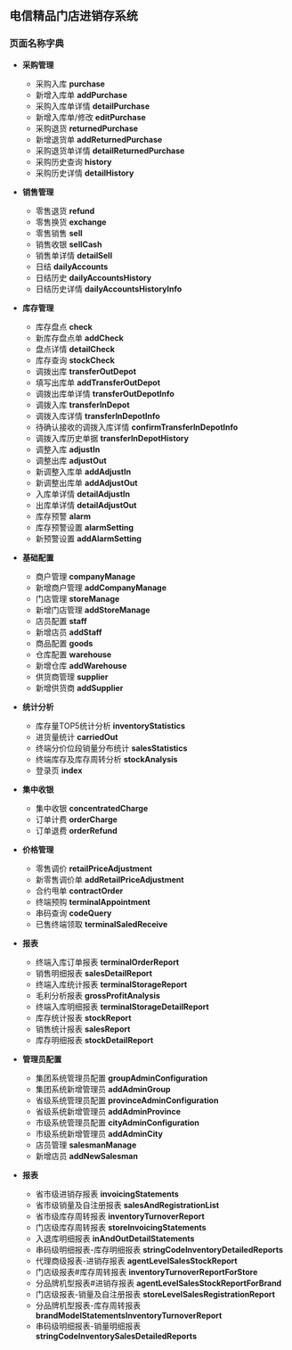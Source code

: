 ## 电信精品门店进销存系统

### 页面名称字典

* **采购管理**
    * 采购入库 **purchase**
    * 新增入库单 **addPurchase**
    * 采购入库单详情 **detailPurchase**
    * 新增入库单/修改 **editPurchase**
    * 采购退货 **returnedPurchase**
    * 新增退货单 **addReturnedPurchase**
    * 采购退货单详情 **detailReturnedPurchase**
    * 采购历史查询 **history**
    * 采购历史详情 **detailHistory**

* **销售管理**
    * 零售退货 **refund**
    * 零售换货 **exchange**
    * 零售销售 **sell**
    * 销售收银 **sellCash**
    * 销售单详情 **detailSell**
    * 日结 **dailyAccounts**
    * 日结历史 **dailyAccountsHistory**
    * 日结历史详情 **dailyAccountsHistoryInfo**

* **库存管理**
	* 库存盘点 **check**
	* 新库存盘点单 **addCheck**
	* 盘点详情 **detailCheck**
	* 库存查询 **stockCheck**
	* 调拨出库 **transferOutDepot**
	* 填写出库单 **addTransferOutDepot**
	* 调拨出库单详情 **transferOutDepotInfo**
	* 调拨入库 **transferInDepot**
	* 调拨入库详情 **transferInDepotInfo**
	* 待确认接收的调拨入库详情 **confirmTransferInDepotInfo**
	* 调拨入库历史单据 **transferInDepotHistory**
	* 调整入库 **adjustIn**
	* 调整出库 **adjustOut**
	* 新调整入库单 **addAdjustIn**
	* 新调整出库单 **addAdjustOut**
	* 入库单详情 **detailAdjustIn**
	* 出库单详情 **detailAdjustOut**
	* 库存预警 **alarm**
	* 库存预警设置 **alarmSetting**
	* 新预警设置 **addAlarmSetting**

* **基础配置**
    * 商户管理 **companyManage**
    * 新增商户管理 **addCompanyManage**
    * 门店管理 **storeManage**
    * 新增门店管理 **addStoreManage**
    * 店员配置 **staff**
    * 新增店员 **addStaff**
    * 商品配置 **goods**
    * 仓库配置 **warehouse**
    * 新增仓库 **addWarehouse**
    * 供货商管理 **supplier**
    * 新增供货商 **addSupplier**
    
* **统计分析**
    * 库存量TOP5统计分析 **inventoryStatistics**
    * 进货量统计 **carriedOut**
    * 终端分价位段销量分布统计 **salesStatistics**
    * 终端库存及库存周转分析 **stockAnalysis**
    * 登录页 **index**

* **集中收银**
    * 集中收银 **concentratedCharge**
    * 订单计费 **orderCharge**
    * 订单退费 **orderRefund**

* **价格管理**
    * 零售调价 **retailPriceAdjustment**
    * 新零售调价单 **addRetailPriceAdjustment**
    * 合约甩单 **contractOrder**
    * 终端预购 **terminalAppointment**
    * 串码查询 **codeQuery**
    * 已售终端领取 **terminalSaledReceive**

* **报表**
    * 终端入库订单报表 **terminalOrderReport**
    * 销售明细报表 **salesDetailReport**
    * 终端入库统计报表 **terminalStorageReport**
    * 毛利分析报表 **grossProfitAnalysis**
    * 终端入库明细报表 **terminalStorageDetailReport**
    * 库存统计报表 **stockReport**
    * 销售统计报表 **salesReport**
    * 库存明细报表 **stockDetailReport**
    
* **管理员配置**
    * 集团系统管理员配置 **groupAdminConfiguration**
    * 集团系统新增管理员 **addAdminGroup**
    * 省级系统管理员配置 **provinceAdminConfiguration**
    * 省级系统新增管理员 **addAdminProvince**
    * 市级系统管理员配置 **cityAdminConfiguration**
    * 市级系统新增管理员 **addAdminCity**
    * 店员管理 **salesmanManage**
    * 新增店员 **addNewSalesman**

* **报表**
    * 省市级进销存报表 **invoicingStatements**
    * 省市级销量及自注册报表 **salesAndRegistrationList**
    * 省市级库存周转报表 **inventoryTurnoverReport**
    * 门店级库存周转报表 **storeInvoicingStatements**
    * 入退库明细报表 **inAndOutDetailStatements**
    * 串码级明细报表-库存明细报表 **stringCodeInventoryDetailedReports**
    * 代理商级报表-进销存报表 **agentLevelSalesStockReport**
    * 门店级报表#库存周转报表 **inventoryTurnoverReportForStore**
    * 分品牌机型报表#进销存报表 **agentLevelSalesStockReportForBrand**
    * 门店级报表-销量及自注册报表 **storeLevelSalesRegistrationReport**
    * 分品牌机型报表-库存周转报表 **brandModelStatementsInventoryTurnoverReport**
    * 串码级明细报表-销量明细报表 **stringCodeInventorySalesDetailedReports**

